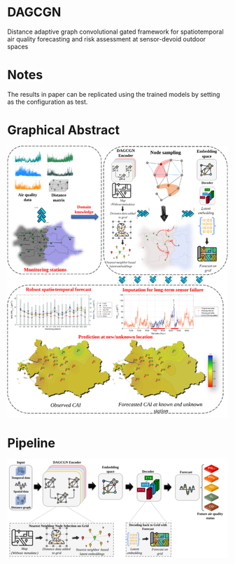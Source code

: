 # DAGCGN
Distance adaptive graph convolutional gated framework for spatiotemporal air quality forecasting and risk assessment at sensor-devoid outdoor spaces

# Notes
The results in paper can be replicated using the trained models by setting as the configuration as test.

# Graphical Abstract
<img src="/figures/Graphical_Abstract.svg" alt="Graphical Abstract" border="0"  >

# Pipeline
<img src="/figures/Pipeline.svg" alt="Pipeline" border="0" >
